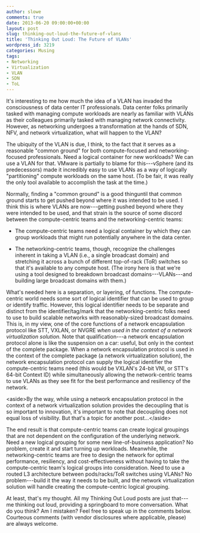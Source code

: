 ```yaml
---
author: slowe
comments: true
date: 2013-06-20 09:00:00+00:00
layout: post
slug: thinking-out-loud-the-future-of-vlans
title: 'Thinking Out Loud: The Future of VLANs'
wordpress_id: 3219
categories: Musing
tags:
- Networking
- Virtualization
- VLAN
- SDN
- ToL
---
```


It's interesting to me how much the idea of a VLAN has invaded the consciousness of data center IT professionals. Data center folks primarily tasked with managing compute workloads are nearly as familiar with VLANs as their colleagues primarily tasked with managing network connectivity. However, as networking undergoes a transformation at the hands of SDN, NFV, and network virtualization, what will happen to the VLAN?

The ubiquity of the VLAN is due, I think, to the fact that it serves as a reasonable "common ground" for both compute-focused and networking-focused professionals. Need a logical container for new workloads? We can use a VLAN for that. VMware is partially to blame for this---vSphere (and its predecessors) made it incredibly easy to use VLANs as a way of logically "partitioning" compute workloads on the same host. (To be fair, it was really the only tool available to accomplish the task at the time.)

Normally, finding a "common ground" is a good thinguntil that common ground starts to get pushed beyond where it was intended to be used. I think this is where VLANs are now---getting pushed beyond where they were intended to be used, and that strain is the source of some discord between the compute-centric teams and the networking-centric teams:

* The compute-centric teams need a logical container by which they can group workloads that might run potentially anywhere in the data center.

* The networking-centric teams, though, recognize the challenges inherent in taking a VLAN (i.e., a single broadcast domain) and stretching it across a bunch of different top-of-rack (ToR) switches so that it's available to any compute host. (The irony here is that we're using a tool designed to breakdown broadcast domains---VLANs---and building large broadcast domains with them.)

What's needed here is a separation, or layering, of functions. The compute-centric world needs some sort of logical identifier that can be used to group or identify traffic. However, this logical identifier needs to be separate and distinct from the identifier/tag/mark that the networking-centric folks need to use to build scalable networks with reasonably-sized broadcast domains. This is, in my view, one of the core functions of a network encapsulation protocol like STT, VXLAN, or NVGRE _when used in the context of a network virtualization solution._ Note that qualification---a network encapsulation protocol alone is like the suspension on a car: useful, but only in the context of the complete package. When a network encapsulation protocol is used in the context of the complete package (a network virtualization solution), the network encapsulation protocol can supply the logical identifier the compute-centric teams need (this would be VXLAN's 24-bit VNI, or STT's 64-bit Context ID) while simultaneously allowing the network-centric teams to use VLANs as they see fit for the best performance and resiliency of the network.

&lt;aside&gt;By the way, while using a network encapsulation protocol in the context of a network virtualization solution provides the decoupling that is so important to innovation, it's important to note that decoupling does not equal loss of visibility. But that's a topic for another post...&lt;/aside&gt;

The end result is that compute-centric teams can create logical groupings that are not dependent on the configuration of the underlying network. Need a new logical grouping for some new line-of-business application? No problem, create it and start turning up workloads. Meanwhile, the networking-centric teams are free to design the network for optimal performance, resiliency, and cost-effectiveness without having to take the compute-centric team's logical groups into consideration. Need to use a routed L3 architecture between pods/racks/ToR switches using VLANs? No problem---build it the way it needs to be built, and the network virtualization solution will handle creating the compute-centric logical grouping.

At least, that's my thought. All my Thinking Out Loud posts are just that---me thinking out loud, providing a springboard to more conversation. What do you think? Am I mistaken? Feel free to speak up in the comments below. Courteous comments (with vendor disclosures where applicable, please) are always welcome.
